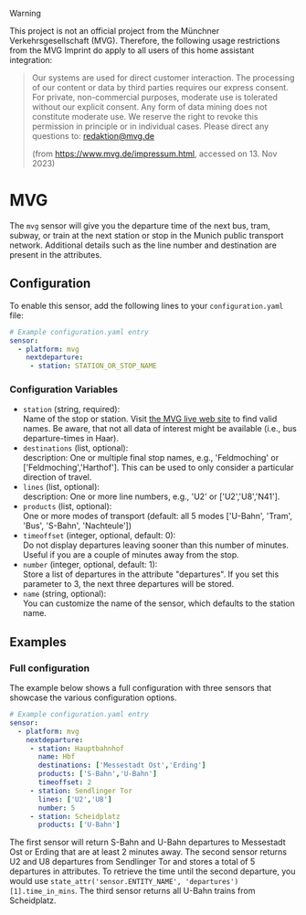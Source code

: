 > [!WARNING]
> This project is not an official project from the Münchner Verkehrsgesellschaft (MVG).
> Therefore, the following usage restrictions from the MVG Imprint do apply to all users of this home assistant integration:
>
> > Our systems are used for direct customer interaction. The processing of our content or data by third parties requires our express consent. For private, non-commercial purposes, moderate use is tolerated without our explicit consent. Any form of data mining does not constitute moderate use. We reserve the right to revoke this permission in principle or in individual cases. Please direct any questions to: redaktion@mvg.de<br>
> >
> > (from https://www.mvg.de/impressum.html, accessed on 13. Nov 2023)

# MVG

The `mvg` sensor will give you the departure time of the next bus, tram, subway, or train at the next station or stop in the Munich public transport network. Additional details such as the line number and destination are present in the attributes.

## Configuration

To enable this sensor, add the following lines to your `configuration.yaml` file:

```yaml
# Example configuration.yaml entry
sensor:
  - platform: mvg
    nextdeparture:
     - station: STATION_OR_STOP_NAME
```

### Configuration Variables
- `station` (string, required):<br>
  Name of the stop or station. Visit [the MVG live web site](https://www.mvg.de/meinhalt.html) to find valid names. Be aware, that not all data of interest might be available (i.e., bus departure-times in Haar).
- `destinations` (list, optional):<br>
  description: One or multiple final stop names, e.g., 'Feldmoching' or ['Feldmoching','Harthof']. This can be used to only consider a particular direction of travel.
- `lines` (list, optional):<br>
  description: One or more line numbers, e.g., 'U2' or ['U2','U8','N41'].
- `products` (list, optional):<br>
  One or more modes of transport (default: all 5 modes ['U-Bahn', 'Tram', 'Bus', 'S-Bahn', 'Nachteule'])
- `timeoffset` (integer, optional, default: 0):<br>
  Do not display departures leaving sooner than this number of minutes. Useful if you are a couple of minutes away from the stop.
- `number` (integer, optional, default: 1):<br>
  Store a list of departures in the attribute "departures". If you set this parameter to 3, the next three departures will be stored.
- `name` (string, optional):<br>
  You can customize the name of the sensor, which defaults to the station name.

## Examples

### Full configuration

The example below shows a full configuration with three sensors that showcase the various configuration options.

```yaml
# Example configuration.yaml entry
sensor:
  - platform: mvg
    nextdeparture:
     - station: Hauptbahnhof
       name: Hbf
       destinations: ['Messestadt Ost','Erding']
       products: ['S-Bahn','U-Bahn']
       timeoffset: 2
     - station: Sendlinger Tor
       lines: ['U2','U8']
       number: 5
     - station: Scheidplatz
       products: ['U-Bahn']
```

The first sensor will return S-Bahn and U-Bahn departures to Messestadt Ost or Erding that are at least 2 minutes away.
The second sensor returns U2 and U8 departures from Sendlinger Tor and stores a total of 5 departures in attributes. To retrieve the time until the second departure, you would use `state_attr('sensor.ENTITY_NAME', 'departures')[1].time_in_mins`.
The third sensor returns all U-Bahn trains from Scheidplatz.

